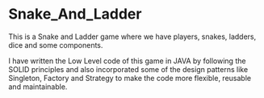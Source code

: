 # Snake_And_Ladder
This is a Snake and Ladder game where we have players, snakes, ladders, dice and some components.

I have written the Low Level code of this game in JAVA by following the SOLID principles and also incorporated some of the design patterns like Singleton, Factory and Strategy to make the code more flexible, reusable and maintainable.
